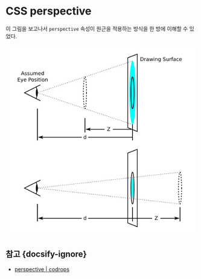 # CSS perspective

이 그림을 보고나서 `perspective` 속성이 원근을 적용하는 방식을 한 방에 이해할 수 있었다.

![Perspective distance](./assets/perspective-distance.png)

## 참고 {docsify-ignore}

* [perspective | codrops](https://tympanus.net/codrops/css_reference/perspective/)
